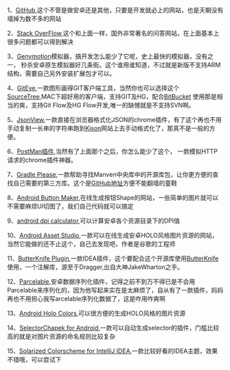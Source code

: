 1、[GitHub](https://github.com/),这个不管是做安卓还是其他，只要是开发就必上的网站，也是天朝没有墙掉为数不多的网站

2、[Stack OverFlow](http://stackoverflow.com/),这个和上面一样，国外非常著名的问答网站，在上面基本上很多问题都可以得到解决

3、[Genymotion](http://www.genymotion.com/)模拟器，搞开发怎么能少了它呢，史上最快的模拟器，没有之一，
秒杀安卓原生模拟器好几条街。这个谁用谁知道，不过就是新版不支持ARM结构，需要自己另外安装扩展包才可以。

4、[GitEye](http://www.collab.net/giteyeapp),一款图形画得GIT客户端工具，当然你也可以选择这个
[SourceTree](http://www.sourcetreeapp.com/),MAC下超好用的客户端，支持GIT及HG，配合[BitBucket](https://bitbucket.org/)
使用那是相当的爽，支持Git Flow及HG Flow开发,唯一的缺憾就是不支持SVN啊。

5、[JsonView](http://jsonview.com/),一款直接在浏览器格式化JSON的chrome插件，有了这个再也不用
手动复制一长串的字符串跑到[Kjson](http://www.kjson.com/jsoneditor/)网站上去手动格式化了，那真不是一般的方便。

6、[PostMan插件](https://chrome.google.com/webstore/detail/postman-rest-client/fdmmgilgnpjigdojojpjoooidkmcomcm),当然有了上面那个之后，你怎么能少了这个，
一款模拟HTTP请求的chrome插件神器。

7、[Gradle Please](http://gradleplease.appspot.com/),一款帮助寻找Manven中央库中的开源库包，让你更方便的查找自己需要的第三方库。这个是[GitHub地址](https://github.com/eveliotc/gradleplease-workflow)方便不能翻墙的童鞋

8、[Android Button Maker](http://angrytools.com/android/button/),在线生成按钮Shape的网站，一些简单的图片就可以不需要麻烦UI切图了，我们自己代码就可以搞定

9、[android dpi calculator](http://coh.io/adpi/),可以计算安卓各个资源目录下的DPI值

10、[Android Asset Studio](http://romannurik.github.io/AndroidAssetStudio/),一款可以在线生成安卓HOLO风格图片资源的网站，
当然它能做的还不止这个，自己去发现吧，作者是谷歌的工程师

11、[ButterKnife Plugin](https://github.com/inmite/android-butterknife-zelezny),一款IDEA插件，这个要配合这个开源库使用[ButterKnife](https://github.com/JakeWharton/butterknife)使用，一个注解库，源至于Dragger,出自大神JakeWharton之手。

12、[Parcelable](https://github.com/mcharmas/android-parcelable-intellij-plugin),安卓数据序列化插件，记得之前不到万不得已是不会用
Parcelable来序列化的，因为他写起来实在是太麻烦了，自从有了一款插件，妈妈再也不用担心我写arcelable序列化数据了，这是咋用咋爽啊

13、[Android Holo Colors](https://github.com/jeromevdl/android-holo-colors-idea-plugin),可以很方便的生成HOLO风格的图片资源

14、[SelectorChapek for Android](https://github.com/inmite/android-selector-chapek),一款可以自动生成selector的插件，门槛比较高的就是对图片资源的命名规则比较复杂

15、[Solarized Colorscheme for IntelliJ IDEA](https://github.com/jkaving/intellij-colors-solarized),一款比较好看的IDEA主题，效果不错哦，可以尝试下